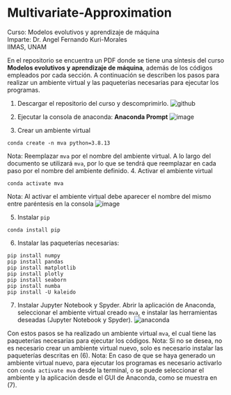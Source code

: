 # Multivariate-Approximation
Curso: Modelos evolutivos y aprendizaje de máquina\
Imparte: Dr. Angel Fernando Kuri-Morales\
IIMAS, UNAM

En el repositorio se encuentra un PDF donde se tiene una síntesis del curso __Modelos evolutivos y aprendizaje de máquina__, además de los códigos empleados por cada sección. A continuación se describen los pasos para realizar un ambiente virtual y las paqueterías necesarias para ejecutar los programas.

1. Descargar el repositorio del curso y descomprimirlo.
![github](https://user-images.githubusercontent.com/32237029/171016742-5c627376-46f6-466e-8e4c-c68dd7b8c1f0.png)
2. Ejecutar la consola de anaconda: __Anaconda Prompt__
![image](https://user-images.githubusercontent.com/32237029/171029180-5b214611-42c3-414b-854a-e4f3bb01d3f1.png)

3. Crear un ambiente virtual 
```
conda create -n mva python=3.8.13 
```
Nota: Reemplazar `mva` por el nombre del ambiente virtual. A lo largo del documento se utilizará `mva`, por lo que se tendrá que reemplazar en cada paso por el nombre del ambiente definido.
4. Activar el ambiente virtual
```
conda activate mva
```
Nota: Al activar el ambiente virtual debe aparecer el nombre del mismo entre paréntesis en la consola
![image](https://user-images.githubusercontent.com/32237029/171019707-210278a1-f4bc-4dbf-8068-da48717a3482.png)

5. Instalar `pip`
```
conda install pip
```

6. Instalar las paqueterías necesarias:
```
pip install numpy
pip install pandas
pip install matplotlib
pip install plotly
pip install seaborn
pip install numba
pip install -U kaleido
```
7. Instalar Jupyter Notebook y Spyder. Abrir la aplicación de Anaconda, seleccionar el ambiente virtual creado `mva`, e instalar las herramientas deseadas (Jupyter Notebook y Spyder).
![anaconda](https://user-images.githubusercontent.com/32237029/171028450-14a94af9-3e64-406e-bcc6-da9cb98845d7.png)

Con estos pasos se ha realizado un ambiente virtual `mva`, el cual tiene las paqueterías necesarias para ejecutar los códigos.
Nota: Si no se desea, no es necesario crear un ambiente virtual nuevo, solo es necesario instalar las paqueterías descritas en (6).
Nota: En caso de que se haya generado un ambiente virtual nuevo, para ejecutar los programas es necesario activarlo con `conda activate mva` desde la terminal, o se puede seleccionar el ambiente y la aplicación desde el GUI de Anaconda, como se muestra en (7).
